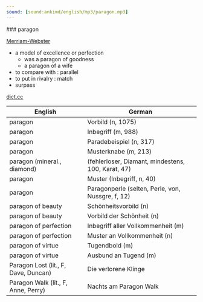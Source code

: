 ```yaml
---
sound: [sound:ankimd/english/mp3/paragon.mp3]
---
```


\### paragon

[Merriam-Webster](https://www.merriam-webster.com/dictionary/paragon)

- a model of excellence or perfection
    - was a paragon of goodness
    - a paragon of a wife
- to compare with : parallel
- to put in rivalry : match
- surpass

[dict.cc](https://www.dict.cc/paragon)

| English        | German       |
| -------------- | ------------ |
| paragon | Vorbild (n, 1075) |
| paragon | Inbegriff (m, 988) |
| paragon | Paradebeispiel (n, 317) |
| paragon | Musterknabe (m, 213) |
| paragon (mineral., diamond) |  (fehlerloser, Diamant, mindestens, 100, Karat, 47) |
| paragon | Muster (Inbegriff, n, 40) |
| paragon | Paragonperle (selten, Perle, von, Nussgre, f, 12) |
| paragon of beauty | Schönheitsvorbild (n) |
| paragon of beauty | Vorbild der Schönheit (n) |
| paragon of perfection | Inbegriff aller Vollkommenheit (m) |
| paragon of perfection | Muster an Vollkommenheit (n) |
| paragon of virtue | Tugendbold (m) |
| paragon of virtue | Ausbund an Tugend (m) |
| Paragon Lost (lit., F, Dave, Duncan) | Die verlorene Klinge |
| Paragon Walk (lit., F, Anne, Perry) | Nachts am Paragon Walk |
